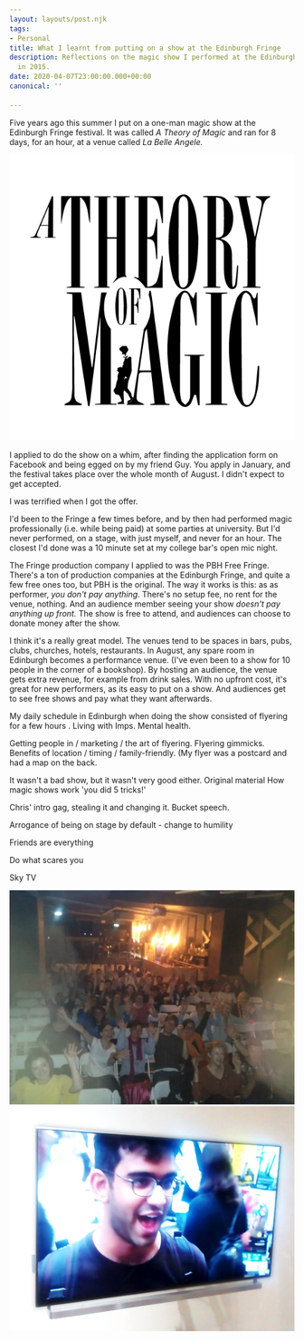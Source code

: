 ```yaml
---
layout: layouts/post.njk
tags:
- Personal
title: What I learnt from putting on a show at the Edinburgh Fringe
description: Reflections on the magic show I performed at the Edinburgh Fringe Festival
  in 2015.
date: 2020-04-07T23:00:00.000+00:00
canonical: ''

---
```

Five years ago this summer I put on a one-man magic show at the Edinburgh Fringe festival. It was called _A Theory of Magic_ and ran for 8 days, for an hour, at a venue called _La Belle Angele._

![](/img/atom.png)

I applied to do the show on a whim, after finding the application form on Facebook and being egged on by my friend Guy. You apply in January, and the festival takes place over the whole month of August. I didn't expect to get accepted.

I was terrified when I got the offer.

I'd been to the Fringe a few times before, and by then had performed magic professionally (i.e. while being paid) at some parties at university. But I'd never performed, on a stage, with just myself, and never for an hour. The closest I'd done was a 10 minute set at my college bar's open mic night.

The Fringe production company I applied to was the PBH Free Fringe. There's a ton of production companies at the Edinburgh Fringe, and quite a few free ones too, but PBH is the original. The way it works is this: as as performer, _you don't pay anything_. There's no setup fee, no rent for the venue, nothing. And an audience member seeing your show _doesn't pay anything up front._ The show is free to attend, and audiences can choose to donate money after the show.

I think it's a really great model. The venues tend to be spaces in bars, pubs, clubs, churches, hotels, restaurants. In August, any spare room in Edinburgh becomes a performance venue. (I've even been to a show for 10 people in the corner of a bookshop). By hosting an audience, the venue gets extra revenue, for example from drink sales. With no upfront cost, it's great for new performers, as its easy to put on a show. And audiences get to see free shows and pay what they want afterwards.

My daily schedule in Edinburgh when doing the show consisted of flyering for a few hours . Living with Imps. Mental health.

Getting people in / marketing / the art of flyering. Flyering gimmicks. Benefits of location / timing / family-friendly. (My flyer was a postcard and had a map on the back.

It wasn't a bad show, but it wasn't very good either. Original material How magic shows work 'you did 5 tricks!'

Chris' intro gag, stealing it and changing it. Bucket speech.

Arrogance of being on stage by default - change to humility

Friends are everything

Do what scares you

Sky TV

![](/img/atom2.jpg)![](/img/atom3.jpg)